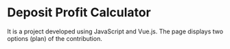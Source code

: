 # Deposit Profit Calculator

It is a project developed using JavaScript and Vue.js. The page displays two options (plan) of the contribution.
